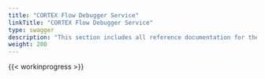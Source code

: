 ```yaml
---
title: "CORTEX Flow Debugger Service"
linkTitle: "CORTEX Flow Debugger Service"
type: swagger
description: "This section includes all reference documentation for the APIs exposed by the CORTEX Flow Debugger Service."
weight: 200
---
```


{{< workinprogress >}}
